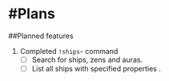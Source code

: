 #Plans
======
##Planned features
1. Completed `!ships`- command
    - [ ] Search for ships, zens and auras.
    - [ ] List all ships with specified properties .
